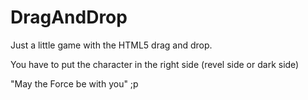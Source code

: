 DragAndDrop
===========

Just a little game with the HTML5 drag and drop.

You have to put the character in the right side (revel side or dark side)

"May the Force be with you" ;p
